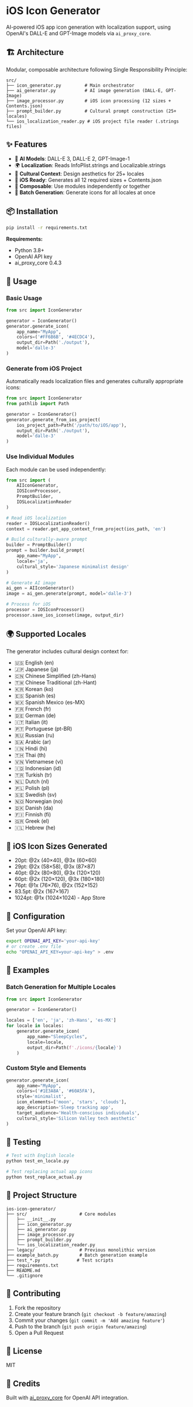 # iOS Icon Generator

AI-powered iOS app icon generation with localization support, using OpenAI's DALL-E and GPT-Image models via `ai_proxy_core`.

## 🏗️ Architecture

Modular, composable architecture following Single Responsibility Principle:

```
src/
├── icon_generator.py         # Main orchestrator
├── ai_generator.py           # AI image generation (DALL-E, GPT-Image)
├── image_processor.py        # iOS icon processing (12 sizes + Contents.json)
├── prompt_builder.py         # Cultural prompt construction (25+ locales)
└── ios_localization_reader.py # iOS project file reader (.strings files)
```

## ✨ Features

- 🎨 **AI Models**: DALL-E 3, DALL-E 2, GPT-Image-1
- 🌍 **Localization**: Reads InfoPlist.strings and Localizable.strings
- 🎯 **Cultural Context**: Design aesthetics for 25+ locales
- 📱 **iOS Ready**: Generates all 12 required sizes + Contents.json
- 🔧 **Composable**: Use modules independently or together
- 🚀 **Batch Generation**: Generate icons for all locales at once

## 📦 Installation

```bash
pip install -r requirements.txt
```

**Requirements:**
- Python 3.8+
- OpenAI API key
- ai_proxy_core 0.4.3

## 🚀 Usage

### Basic Usage

```python
from src import IconGenerator

generator = IconGenerator()
generator.generate_icon(
    app_name="MyApp",
    colors=('#FF6B6B', '#4ECDC4'),
    output_dir=Path('./output'),
    model='dalle-3'
)
```

### Generate from iOS Project

Automatically reads localization files and generates culturally appropriate icons:

```python
from src import IconGenerator
from pathlib import Path

generator = IconGenerator()
generator.generate_from_ios_project(
    ios_project_path=Path('/path/to/iOS/app'),
    output_dir=Path('./output'),
    model='dalle-3'
)
```

### Use Individual Modules

Each module can be used independently:

```python
from src import (
    AIIconGenerator,
    IOSIconProcessor, 
    PromptBuilder,
    IOSLocalizationReader
)

# Read iOS localization
reader = IOSLocalizationReader()
context = reader.get_app_context_from_project(ios_path, 'en')

# Build culturally-aware prompt
builder = PromptBuilder()
prompt = builder.build_prompt(
    app_name="MyApp",
    locale='ja',
    cultural_style='Japanese minimalist design'
)

# Generate AI image
ai_gen = AIIconGenerator()
image = ai_gen.generate(prompt, model='dalle-3')

# Process for iOS
processor = IOSIconProcessor()
processor.save_ios_iconset(image, output_dir)
```

## 🌍 Supported Locales

The generator includes cultural design context for:

- 🇺🇸 English (en)
- 🇯🇵 Japanese (ja)
- 🇨🇳 Chinese Simplified (zh-Hans)
- 🇹🇼 Chinese Traditional (zh-Hant)
- 🇰🇷 Korean (ko)
- 🇪🇸 Spanish (es)
- 🇲🇽 Spanish Mexico (es-MX)
- 🇫🇷 French (fr)
- 🇩🇪 German (de)
- 🇮🇹 Italian (it)
- 🇵🇹 Portuguese (pt-BR)
- 🇷🇺 Russian (ru)
- 🇸🇦 Arabic (ar)
- 🇮🇳 Hindi (hi)
- 🇹🇭 Thai (th)
- 🇻🇳 Vietnamese (vi)
- 🇮🇩 Indonesian (id)
- 🇹🇷 Turkish (tr)
- 🇳🇱 Dutch (nl)
- 🇵🇱 Polish (pl)
- 🇸🇪 Swedish (sv)
- 🇳🇴 Norwegian (no)
- 🇩🇰 Danish (da)
- 🇫🇮 Finnish (fi)
- 🇬🇷 Greek (el)
- 🇮🇱 Hebrew (he)

## 📱 iOS Icon Sizes Generated

- 20pt: @2x (40×40), @3x (60×60)
- 29pt: @2x (58×58), @3x (87×87)
- 40pt: @2x (80×80), @3x (120×120)
- 60pt: @2x (120×120), @3x (180×180)
- 76pt: @1x (76×76), @2x (152×152)
- 83.5pt: @2x (167×167)
- 1024pt: @1x (1024×1024) - App Store

## 🔧 Configuration

Set your OpenAI API key:

```bash
export OPENAI_API_KEY='your-api-key'
# or create .env file
echo "OPENAI_API_KEY=your-api-key" > .env
```

## 📝 Examples

### Batch Generation for Multiple Locales

```python
from src import IconGenerator

generator = IconGenerator()

locales = ['en', 'ja', 'zh-Hans', 'es-MX']
for locale in locales:
    generator.generate_icon(
        app_name="SleepCycles",
        locale=locale,
        output_dir=Path(f'./icons/{locale}')
    )
```

### Custom Style and Elements

```python
generator.generate_icon(
    app_name="MyApp",
    colors=('#1E3A8A', '#60A5FA'),
    style='minimalist',
    icon_elements=['moon', 'stars', 'clouds'],
    app_description='Sleep tracking app',
    target_audience='Health-conscious individuals',
    cultural_style='Silicon Valley tech aesthetic'
)
```

## 🧪 Testing

```bash
# Test with English locale
python test_en_locale.py

# Test replacing actual app icons
python test_replace_actual.py
```

## 📁 Project Structure

```
ios-icon-generator/
├── src/                    # Core modules
│   ├── __init__.py
│   ├── icon_generator.py
│   ├── ai_generator.py
│   ├── image_processor.py
│   ├── prompt_builder.py
│   └── ios_localization_reader.py
├── legacy/                 # Previous monolithic version
├── example_batch.py        # Batch generation example
├── test_*.py              # Test scripts
├── requirements.txt
├── README.md
└── .gitignore
```

## 🤝 Contributing

1. Fork the repository
2. Create your feature branch (`git checkout -b feature/amazing`)
3. Commit your changes (`git commit -m 'Add amazing feature'`)
4. Push to the branch (`git push origin feature/amazing`)
5. Open a Pull Request

## 📄 License

MIT

## 🙏 Credits

Built with [ai_proxy_core](https://github.com/AI-Northstar-Tech/ai-proxy-core) for OpenAI API integration.